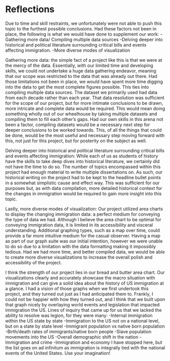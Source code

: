 # Reflections

Due to time and skill restraints, we unfortunately were not able to push this topic to the furthest possible conclusions. Had these factors not been in place, the following is what we would have done to supplement our work:
-Gathering more data/ Compiling multiple data sources
-Delving deeper into historical and political literature surrounding critical bills and events affecting immigration.
-More diverse modes of visualization

Gathering more data: the simple fact of a project like this is that we were at the mercy of the data. Essentially, with our limited time and developing skills, we could not undertake a huge data gathering endeavor, meaning that our scope was restricted to the data that was already out there. Had those limitations not been in place, we would have spent more time digging into the data to get the most complete figures possible. This ties into compiling multiple data sources. The dataset we primarily used had data from each decade rather than each year. That data resolution was sufficient for the scope of our project, but for more intimate conclusions to be drawn, more intricate and complete data would be required. This would mean doing something wholly out of our wheelhouse by taking multiple datasets and compiling them to fill each other’s gaps. Had our own skills in this arena not been a factor, compiling datasets would be a necessary next step for deeper conclusions to be worked towards. This, of all the things that could be done, would be the most useful and necessary step moving forward with this, not just for this project, but for posterity on the subject as well.

Delving deeper into historical and political literature surrounding critical bills and events affecting immigration: While each of us as students of history have the skills to take deep dives into historical literature, we certainly did not have the time to do so. The number of topics encompassed within this project had enough material to write multiple dissertations on. As such, our historical writing on the project had to be kept to the headline bullet points in a somewhat simplistic cause and effect way. This was sufficient for our purposes but, as with data compilation, more detailed historical context for the changes in immigration would be required to gain more insight into this topic.

Lastly, more diverse modes of visualization: Our project utilized area charts to display the changing immigration data: a perfect medium for conveying the type of data we had. Although I believe the area chart to be optimal for conveying immigration data, it is limited in its accessibility and visceral understanding. Additional graphing types, such as a map over time, could provide a far more intuitive medium for the casual observer. Having a map as part of our graph suite was our initial intention, however we were unable to do so due to a limitation with the data formatting making it impossibly tedious. Had we had more time, and better compiled data, we would be able to create more diverse visualizations to increase the overall polish and accessibility of the project.

I think the strength of our project lies in our bread and butter area chart. Our visualizations clearly and accurately showcase the macro situation with immigration and can give a solid idea about the history of US immigration at a glance. I had a vision of those graphs when we first undertook this project, and they turned out just as I had anticipated them to. Frankly, I could not be happier with how they turned out, and I think that we built upon that graph nicely by overlaying world events and legislation that impacted immigration the US.
Lines of inquiry that came up for us that we lacked the ability to resolve was legion, for they were many:
-Internal immigration within the US state by state
-Immigration to the US not on a national level, but on a state by state level
-Immigrant population vs native born population
-Birth/death rates of immigrants/native born people
-Slave population movements into the US
-Overall demographic shift in the nation
-Immigration and crime
-Immigration and economy
I have stopped here, but the list goes on ad infinitum as immigration is integrally tied with the national events of the United States. Use your imagination!
